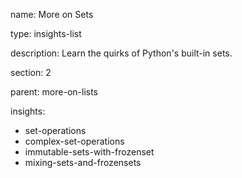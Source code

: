 name: More on Sets

type: insights-list

description: Learn the quirks of Python's built-in sets.

section: 2

parent: more-on-lists

insights:
  - set-operations
  - complex-set-operations
  - immutable-sets-with-frozenset
  - mixing-sets-and-frozensets
